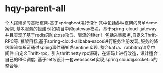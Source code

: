 # hqy-parent-all
个人搭建学习基础框架-基于springboot进行设计
其中包括各种框架的简单demo案例, 基本服务的搭建
例如项目中的gateway模块，基于spirng-cloud-gateway并且实现了基于redis的防止xss攻击、限流的filter！
包括采集服务,自定义Thrift-RPC等.
框架目标,基于spring-cloud-alibaba-nacos进行服务注册发现, 服务的降级限流熔断可通过spring事件通知或sentinel实现. 整合kafka、rabbitmq消息中间件
自定义Thrift-rpc，引入thrift netty rpc源码，在源码上进行改造，设计适合自己的RPC调度.
基于netty设计一套websocket实现,spring cloud与socket.io的整合等..
